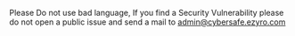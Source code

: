Please Do not use bad language,
If you find a Security Vulnerability please do not open a public issue and send a mail to admin@cybersafe.ezyro.com 
